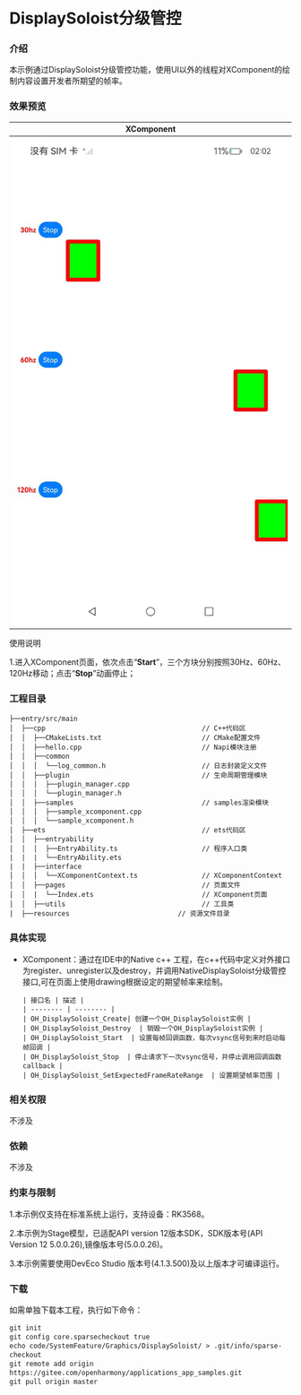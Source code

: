# DisplaySoloist分级管控

### 介绍

本示例通过DisplaySoloist分级管控功能，使用UI以外的线程对XComponent的绘制内容设置开发者所期望的帧率。
### 效果预览

| XComponent                                                    |
|---------------------------------------------------------------|
| <img src="./screenshots/device/displaySoloist.jpg" width="100%"/> |

使用说明

1.进入XComponent页面，依次点击“**Start**”，三个方块分别按照30Hz、60Hz、120Hz移动；点击“**Stop**”动画停止；

### 工程目录
```
├──entry/src/main
│  ├──cpp                                       // C++代码区
│  │  ├──CMakeLists.txt                         // CMake配置文件
│  │  ├──hello.cpp                              // Napi模块注册
│  │  ├──common
│  │  │  └──log_common.h                        // 日志封装定义文件
│  │  ├──plugin                                 // 生命周期管理模块
│  │  │  ├──plugin_manager.cpp
│  │  │  └──plugin_manager.h
│  │  ├──samples                                // samples渲染模块
│  │  │  ├──sample_xcomponent.cpp
│  │  │  └──sample_xcomponent.h
│  ├──ets                                       // ets代码区
│  │  ├──entryability
│  │  │  ├──EntryAbility.ts                     // 程序入口类
|  |  |  └──EntryAbility.ets
|  |  ├──interface
│  │  │  └──XComponentContext.ts                // XComponentContext
│  │  ├──pages                                  // 页面文件
│  │  |  └──Index.ets                           // XComponent页面
│  │  ├──utils                                  // 工具类
|  ├──resources         			      // 资源文件目录
```

### 具体实现

* XComponent：通过在IDE中的Native c++ 工程，在c++代码中定义对外接口为register、unregister以及destroy，并调用NativeDisplaySoloist分级管控接口,可在页面上使用drawing根据设定的期望帧率来绘制。

      | 接口名 | 描述 | 
      | -------- | -------- |
      | OH_DisplaySoloist_Create| 创建一个OH_DisplaySoloist实例 |
      | OH_DisplaySoloist_Destroy  | 销毁一个OH_DisplaySoloist实例 |
      | OH_DisplaySoloist_Start  | 设置每帧回调函数，每次vsync信号到来时启动每帧回调 |
      | OH_DisplaySoloist_Stop  | 停止请求下一次vsync信号，并停止调用回调函数callback |
      | OH_DisplaySoloist_SetExpectedFrameRateRange  | 设置期望帧率范围 |


### 相关权限

不涉及

### 依赖

不涉及

### 约束与限制

1.本示例仅支持在标准系统上运行，支持设备：RK3568。

2.本示例为Stage模型，已适配API version 12版本SDK，SDK版本号(API Version 12 5.0.0.26),镜像版本号(5.0.0.26)。

3.本示例需要使用DevEco Studio 版本号(4.1.3.500)及以上版本才可编译运行。


### 下载

如需单独下载本工程，执行如下命令：
```
git init
git config core.sparsecheckout true
echo code/SystemFeature/Graphics/DisplaySoloist/ > .git/info/sparse-checkout
git remote add origin https://gitee.com/openharmony/applications_app_samples.git
git pull origin master

```
